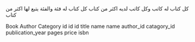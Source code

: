 
كل كتاب له كاتب  وكل كاتب لديه اكثر من كتاب
كل كتاب له فئة والفئة يتبع لها اكثر من كتاب 

Book                                Author             Category
id                                  id                 id
title                               name               name
author_id
catagory_id 
publication_year
pages
price
isbn
